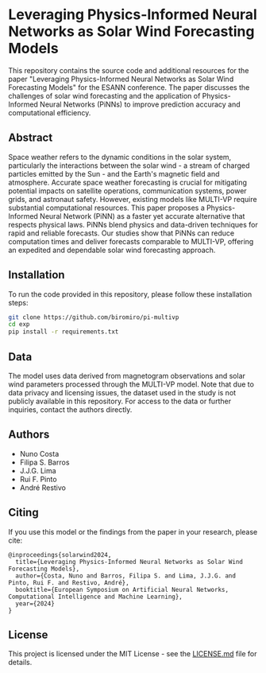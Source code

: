 # Leveraging Physics-Informed Neural Networks as Solar Wind Forecasting Models

This repository contains the source code and additional resources for the paper "Leveraging Physics-Informed Neural Networks as Solar Wind Forecasting Models" for the ESANN conference. The paper discusses the challenges of solar wind forecasting and the application of Physics-Informed Neural Networks (PiNNs) to improve prediction accuracy and computational efficiency.

## Abstract

Space weather refers to the dynamic conditions in the solar system, particularly the interactions between the solar wind - a stream of charged particles emitted by the Sun - and the Earth's magnetic field and atmosphere. Accurate space weather forecasting is crucial for mitigating potential impacts on satellite operations, communication systems, power grids, and astronaut safety. However, existing models like MULTI-VP require substantial computational resources. This paper proposes a Physics-Informed Neural Network (PiNN) as a faster yet accurate alternative that respects physical laws. PiNNs blend physics and data-driven techniques for rapid and reliable forecasts. Our studies show that PiNNs can reduce computation times and deliver forecasts comparable to MULTI-VP, offering an expedited and dependable solar wind forecasting approach.

## Installation

To run the code provided in this repository, please follow these installation steps:

```bash
git clone https://github.com/biromiro/pi-multivp
cd exp
pip install -r requirements.txt
```

## Data

The model uses data derived from magnetogram observations and solar wind parameters processed through the MULTI-VP model. Note that due to data privacy and licensing issues, the dataset used in the study is not publicly available in this repository. For access to the data or further inquiries, contact the authors directly.

## Authors

- Nuno Costa
- Filipa S. Barros
- J.J.G. Lima
- Rui F. Pinto
- André Restivo

## Citing

If you use this model or the findings from the paper in your research, please cite:

```
@inproceedings{solarwind2024,
  title={Leveraging Physics-Informed Neural Networks as Solar Wind Forecasting Models},
  author={Costa, Nuno and Barros, Filipa S. and Lima, J.J.G. and Pinto, Rui F. and Restivo, André},
  booktitle={European Symposium on Artificial Neural Networks, Computational Intelligence and Machine Learning},
  year={2024}
}
```

## License

This project is licensed under the MIT License - see the [LICENSE.md](LICENSE.md) file for details.
